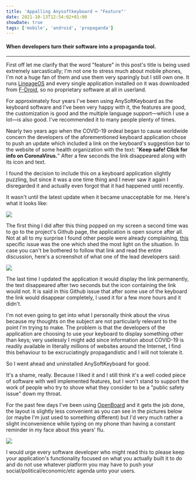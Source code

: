 ```yaml
---
title: 'Appalling Anysoftkeyboard ⌨️ "Feature"'
date: 2021-10-13T12:54:02+01:00
showDate: true
tags: ['mobile', 'android', 'propaganda']
---
```

#### When developers turn their software into a propaganda tool.
* * *

First off let me clarify that the word "feature" in this post's title is being used extremely sarcastically; I'm not one to stress much about mobile phones, I'm not a huge fan of them and use them very sparingly but I still own one. It runs [LineageOS](https://lineageos.org) and every single application installed on it was downloaded from [F-Droid](https://f-droid.org), so no proprietary software at all in userland.

For approximately four years I've been using AnySoftKeyboard as the keyboard software and I've been very happy with it, the features are good, the customization is good and the multiple language support—which I use a lot—is also good. I've recommended it to many people plenty of times.

Nearly two years ago when the COVID-19 ordeal began to cause worldwide concern the developers of the aforementioned keyboard application chose to push an update which included a link on the keyboard's suggestion bar to the website of some health organization with the text: "**Keep safe! Click for info on CoronaVirus.**"
After a few seconds the link disappeared along with its icon and text.

I found the decision to include this on a keyboard application slightly puzzling, but since it was a one time thing and I never saw it again I disregarded it and actually even forgot that it had happened until recently.

It wasn't until the latest update when it became unacceptable for me.
Here's what it looks like:

![](/blog/appalling-anysoftkeyboard-feature/1.png)

The first thing I did after this thing popped on my screen a second time was to go to the project's Github page, the application is open source after all. Not at all to my surprise I found other people were already complaining, [this](https://github.com/AnySoftKeyboard/AnySoftKeyboard/issues/2914) specific issue was the one which shed the most light on the situation.
In case you can't be bothered to follow that link and read the entire discussion, here's a screenshot of what one of the lead developers said:

![](/blog/appalling-anysoftkeyboard-feature/2.png)

The last time I updated the application it would display the link permanently, the text disappeared after two seconds but the icon containing the link would not. It is said in this Github issue that after some use of the keyboard the link would disappear completely, I used it for a few more hours and it didn't.

I'm not even going to get into what I personally think about the virus because my thoughts on the subject are not particularly relevant to the point I'm trying to make. The problem is that the developers of the application are choosing to use your keyboard to display something other than keys; very uselessly I might add since information about COVID-19 is readily available in literally millions of websites around the Internet, I find this behaviour to be excruciatingly propagandistic and I will not tolerate it.

So I went ahead and uninstalled AnySoftKeyboard for good.

It's a shame, really. Because I liked it and I still think it's a well coded piece of software with well implemented features, but I won't stand to support the work of people who try to shove what they consider to be a "public safety issue" down my throat.

For the past few days I've been using [OpenBoard](https://f-droid.org/en/packages/org.dslul.openboard.inputmethod.latin) and it gets the job done, the layout is slightly less convenient as you can see in the pictures below (or maybe I'm just used to something different) but I'd very much rather a slight inconvenience while typing on my phone than having a constant reminder in my face about this years' flu.

![](/blog/appalling-anysoftkeyboard-feature/3.png)

I would urge every software developer who might read this to please keep your application's functionality focused on what you actually built it to do and do not use whatever platform you may have to push your social/political/economic/etc agenda unto your users.
